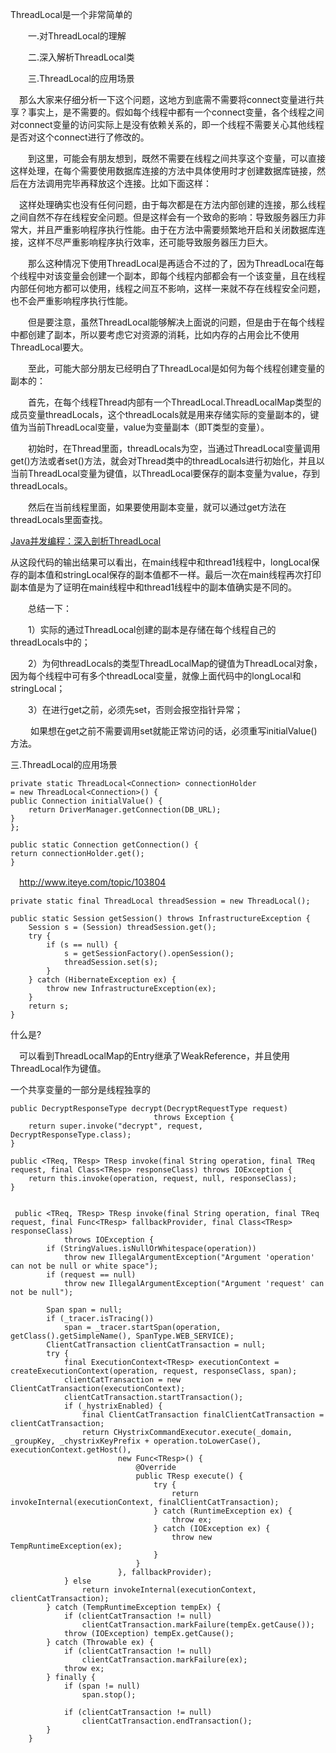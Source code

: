
ThreadLocal是一个非常简单的

　　一.对ThreadLocal的理解

　　二.深入解析ThreadLocal类

　　三.ThreadLocal的应用场景


　那么大家来仔细分析一下这个问题，这地方到底需不需要将connect变量进行共享？事实上，是不需要的。假如每个线程中都有一个connect变量，各个线程之间对connect变量的访问实际上是没有依赖关系的，即一个线程不需要关心其他线程是否对这个connect进行了修改的。

　　到这里，可能会有朋友想到，既然不需要在线程之间共享这个变量，可以直接这样处理，在每个需要使用数据库连接的方法中具体使用时才创建数据库链接，然后在方法调用完毕再释放这个连接。比如下面这样：

　这样处理确实也没有任何问题，由于每次都是在方法内部创建的连接，那么线程之间自然不存在线程安全问题。但是这样会有一个致命的影响：导致服务器压力非常大，并且严重影响程序执行性能。由于在方法中需要频繁地开启和关闭数据库连接，这样不尽严重影响程序执行效率，还可能导致服务器压力巨大。

　　那么这种情况下使用ThreadLocal是再适合不过的了，因为ThreadLocal在每个线程中对该变量会创建一个副本，即每个线程内部都会有一个该变量，且在线程内部任何地方都可以使用，线程之间互不影响，这样一来就不存在线程安全问题，也不会严重影响程序执行性能。

　　但是要注意，虽然ThreadLocal能够解决上面说的问题，但是由于在每个线程中都创建了副本，所以要考虑它对资源的消耗，比如内存的占用会比不使用ThreadLocal要大。



　　至此，可能大部分朋友已经明白了ThreadLocal是如何为每个线程创建变量的副本的：

　　首先，在每个线程Thread内部有一个ThreadLocal.ThreadLocalMap类型的成员变量threadLocals，这个threadLocals就是用来存储实际的变量副本的，键值为当前ThreadLocal变量，value为变量副本（即T类型的变量）。

　　初始时，在Thread里面，threadLocals为空，当通过ThreadLocal变量调用get()方法或者set()方法，就会对Thread类中的threadLocals进行初始化，并且以当前ThreadLocal变量为键值，以ThreadLocal要保存的副本变量为value，存到threadLocals。

　　然后在当前线程里面，如果要使用副本变量，就可以通过get方法在threadLocals里面查找。

[Java并发编程：深入剖析ThreadLocal](http://www.cnblogs.com/dolphin0520/p/3920407.html)

从这段代码的输出结果可以看出，在main线程中和thread1线程中，longLocal保存的副本值和stringLocal保存的副本值都不一样。最后一次在main线程再次打印副本值是为了证明在main线程中和thread1线程中的副本值确实是不同的。

　　总结一下：

　　1）实际的通过ThreadLocal创建的副本是存储在每个线程自己的threadLocals中的；

　　2）为何threadLocals的类型ThreadLocalMap的键值为ThreadLocal对象，因为每个线程中可有多个threadLocal变量，就像上面代码中的longLocal和stringLocal；

　　3）在进行get之前，必须先set，否则会报空指针异常；

　　    如果想在get之前不需要调用set就能正常访问的话，必须重写initialValue()方法。



三.ThreadLocal的应用场景

	private static ThreadLocal<Connection> connectionHolder
	= new ThreadLocal<Connection>() {
	public Connection initialValue() {
	    return DriverManager.getConnection(DB_URL);
	}
	};
	 
	public static Connection getConnection() {
	return connectionHolder.get();
	}






　http://www.iteye.com/topic/103804


	private static final ThreadLocal threadSession = new ThreadLocal();
	 
	public static Session getSession() throws InfrastructureException {
	    Session s = (Session) threadSession.get();
	    try {
	        if (s == null) {
	            s = getSessionFactory().openSession();
	            threadSession.set(s);
	        }
	    } catch (HibernateException ex) {
	        throw new InfrastructureException(ex);
	    }
	    return s;
	}

什么是?

　可以看到ThreadLocalMap的Entry继承了WeakReference，并且使用ThreadLocal作为键值。



一个共享变量的一部分是线程独享的




    public DecryptResponseType decrypt(DecryptRequestType request)
                                    throws Exception {
        return super.invoke("decrypt", request, DecryptResponseType.class);
    }

    public <TReq, TResp> TResp invoke(final String operation, final TReq request, final Class<TResp> responseClass) throws IOException {
        return this.invoke(operation, request, null, responseClass);
    }


	 public <TReq, TResp> TResp invoke(final String operation, final TReq request, final Func<TResp> fallbackProvider, final Class<TResp> responseClass)
	            throws IOException {
	        if (StringValues.isNullOrWhitespace(operation))
	            throw new IllegalArgumentException("Argument 'operation' can not be null or white space");
	        if (request == null)
	            throw new IllegalArgumentException("Argument 'request' can not be null");
	
	        Span span = null;
	        if (_tracer.isTracing())
	            span = _tracer.startSpan(operation, getClass().getSimpleName(), SpanType.WEB_SERVICE);
	        ClientCatTransaction clientCatTransaction = null;
	        try {
	            final ExecutionContext<TResp> executionContext = createExecutionContext(operation, request, responseClass, span);
	            clientCatTransaction = new ClientCatTransaction(executionContext);
	            clientCatTransaction.startTransaction();
	            if (_hystrixEnabled) {
	                final ClientCatTransaction finalClientCatTransaction = clientCatTransaction;
	                return CHystrixCommandExecutor.execute(_domain, _groupKey, _chystrixKeyPrefix + operation.toLowerCase(), executionContext.getHost(),
	                        new Func<TResp>() {
	                            @Override
	                            public TResp execute() {
	                                try {
	                                    return invokeInternal(executionContext, finalClientCatTransaction);
	                                } catch (RuntimeException ex) {
	                                    throw ex;
	                                } catch (IOException ex) {
	                                    throw new TempRuntimeException(ex);
	                                }
	                            }
	                        }, fallbackProvider);
	            } else
	                return invokeInternal(executionContext, clientCatTransaction);
	        } catch (TempRuntimeException tempEx) {
	            if (clientCatTransaction != null)
	                clientCatTransaction.markFailure(tempEx.getCause());
	            throw (IOException) tempEx.getCause();
	        } catch (Throwable ex) {
	            if (clientCatTransaction != null)
	                clientCatTransaction.markFailure(ex);
	            throw ex;
	        } finally {
	            if (span != null)
	                span.stop();
	
	            if (clientCatTransaction != null)
	                clientCatTransaction.endTransaction();
	        }
	    }



